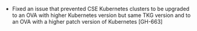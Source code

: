 * Fixed an issue that prevented CSE Kubernetes clusters to be upgraded to an OVA with higher Kubernetes version but same TKG version
  and to an OVA with a higher patch version of Kubernetes [GH-663] 
